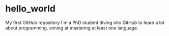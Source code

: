 # hello_world
My first GitHub repository
I'm a PhD student diving into GitHub to learn a lot about programming, aiming at mastering at least one language.
